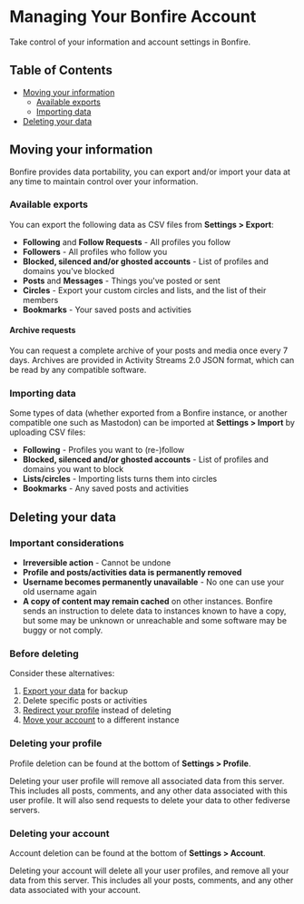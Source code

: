 # Managing Your Bonfire Account

Take control of your information and account settings in Bonfire.

## Table of Contents

- [Moving your information](#moving-your-information)
  - [Available exports](#available-exports)
  - [Importing data](#importing-data)
- [Deleting your data](#deleting-your-data)

## Moving your information

Bonfire provides data portability, you can export and/or import your data at any time to maintain control over your information.

### Available exports

You can export the following data as CSV files from **Settings > Export**:

- **Following** and **Follow Requests** - All profiles you follow
- **Followers** - All profiles who follow you
- **Blocked, silenced and/or ghosted accounts** - List of profiles and domains you've blocked
- **Posts** and **Messages** - Things you've posted or sent
- **Circles** - Export your custom circles and lists, and the list of their members
- **Bookmarks** - Your saved posts and activities 


#### Archive requests

You can request a complete archive of your posts and media once every 7 days. Archives are provided in Activity Streams 2.0 JSON format, which can be read by any compatible software.


### Importing data

Some types of data (whether exported from a Bonfire instance, or another compatible one such as Mastodon) can be imported at **Settings > Import** by uploading CSV files:

- **Following** - Profiles you want to (re-)follow
- **Blocked, silenced and/or ghosted accounts** - List of profiles and domains you want to block
- **Lists/circles** - Importing lists turns them into circles
- **Bookmarks** - Any saved posts and activities 


## Deleting your data

### Important considerations

- **Irreversible action** - Cannot be undone
- **Profile and posts/activities data is permanently removed**
- **Username becomes permanently unavailable** - No one can use your old username again
- **A copy of content may remain cached** on other instances. Bonfire sends an instruction to delete data to instances known to have a copy, but some may be unknown or unreachable and some software may be buggy or not comply. 

### Before deleting

Consider these alternatives:
1. [Export your data](#moving-your-information) for backup
2. Delete specific posts or activities
3. [Redirect your profile](#profile-redirect) instead of deleting
4. [Move your account](#profile-move) to a different instance

### Deleting your profile

Profile deletion can be found at the bottom of **Settings > Profile**.

Deleting your user profile will remove all associated data from this server. This includes all posts, comments, and any other data associated with this user profile. It will also send requests to delete your data to other fediverse servers.

### Deleting your account

Account deletion can be found at the bottom of **Settings > Account**.

Deleting your account will delete all your user profiles, and remove all your data from this server. This includes all your posts, comments, and any other data associated with your account.

